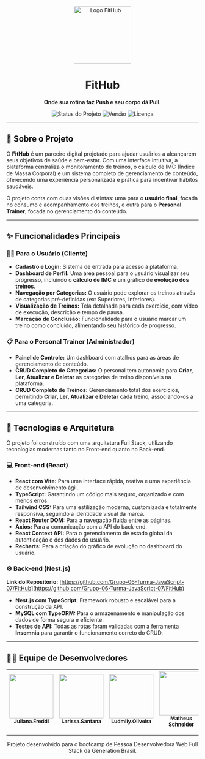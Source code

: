 <p align="center">
  <img src="https://ik.imagekit.io/logoempregadev/fithublogo.png?updatedAt=1755359302195" alt="Logo FitHub" width="150"/>
</p>

<h1 align="center">
  FitHub
</h1>

<p align="center">
  <strong>Onde sua rotina faz Push e seu corpo dá Pull.</strong>
</p>

<p align="center">
  <img alt="Status do Projeto" src="https://img.shields.io/badge/status-concluído-yellow?style=for-the-badge&color=FBBF24">
  <img alt="Versão" src="https://img.shields.io/badge/version-1.0.0-blue?style=for-the-badge&color=3B82F6">
  <img alt="Licença" src="https://img.shields.io/badge/license-MIT-lightgrey?style=for-the-badge">
</p>

---

## 📝 Sobre o Projeto

O **FitHub** é um parceiro digital projetado para ajudar usuários a alcançarem seus objetivos de saúde e bem-estar. Com uma interface intuitiva, a plataforma centraliza o monitoramento de treinos, o cálculo de IMC (Índice de Massa Corporal) e um sistema completo de gerenciamento de conteúdo, oferecendo uma experiência personalizada e prática para incentivar hábitos saudáveis.

O projeto conta com duas visões distintas: uma para o **usuário final**, focada no consumo e acompanhamento dos treinos, e outra para o **Personal Trainer**, focada no gerenciamento do conteúdo.

---

## ✨ Funcionalidades Principais

### 🏋️‍♂️ Para o Usuário (Cliente)
- **Cadastro e Login:** Sistema de entrada para acesso à plataforma.
- **Dashboard de Perfil:** Uma área pessoal para o usuário visualizar seu progresso, incluindo o **cálculo de IMC** e um gráfico de **evolução dos treinos**.
- **Navegação por Categorias:** O usuário pode explorar os treinos através de categorias pré-definidas (ex: Superiores, Inferiores).
- **Visualização de Treinos:** Tela detalhada para cada exercício, com vídeo de execução, descrição e tempo de pausa.
- **Marcação de Conclusão:** Funcionalidade para o usuário marcar um treino como concluído, alimentando seu histórico de progresso.

### 📋 Para o Personal Trainer (Administrador)
- **Painel de Controle:** Um dashboard com atalhos para as áreas de gerenciamento de conteúdo.
- **CRUD Completo de Categorias:** O personal tem autonomia para **Criar, Ler, Atualizar e Deletar** as categorias de treino disponíveis na plataforma.
- **CRUD Completo de Treinos:** Gerenciamento total dos exercícios, permitindo **Criar, Ler, Atualizar e Deletar** cada treino, associando-os a uma categoria.

---

## 🚀 Tecnologias e Arquitetura

O projeto foi construído com uma arquitetura Full Stack, utilizando tecnologias modernas tanto no Front-end quanto no Back-end.

### 💻 Front-end (React)

- **React com Vite:** Para uma interface rápida, reativa e uma experiência de desenvolvimento ágil.
- **TypeScript:** Garantindo um código mais seguro, organizado e com menos erros.
- **Tailwind CSS:** Para uma estilização moderna, customizada e totalmente responsiva, seguindo a identidade visual da marca.
- **React Router DOM:** Para a navegação fluida entre as páginas.
- **Axios:** Para a comunicação com a API do back-end.
- **React Context API:** Para o gerenciamento de estado global da autenticação e dos dados do usuário.
- **Recharts:** Para a criação do gráfico de evolução no dashboard do usuário.

### ⚙️ Back-end (Nest.js)

**Link do Repositório:** [https://github.com/Grupo-06-Turma-JavaScript-07/FitHub](https://github.com/Grupo-06-Turma-JavaScript-07/FitHub)

- **Nest.js com TypeScript:** Framework robusto e escalável para a construção da API.
- **MySQL com TypeORM:** Para o armazenamento e manipulação dos dados de forma segura e eficiente.
- **Testes de API:** Todas as rotas foram validadas com a ferramenta **Insomnia** para garantir o funcionamento correto do CRUD.

---

## 👨‍💻 Equipe de Desenvolvedores

| [<img src="https://ik.imagekit.io/pedrolazzz/Juliana_Freddi_2_1.jpg?updatedAt=1754919604935" width="115" height="115"><br><sub>Juliana Freddi</sub>](https://github.com/ddifreju) | [<img src="https://ik.imagekit.io/pedrolazzz/Larissa.jpg?updatedAt=1754919604772" width="115" height="115"><br><sub>Larissa Santana</sub>](https://github.com/Santana-larissa) | [<img src="https://ik.imagekit.io/pedrolazzz/perfil20quadrado.jpg?updatedAt=1754919604936" width="115" height="115"><br><sub>Ludmily Oliveira</sub>](https://github.com/LudmilyS) | [<img src="https://ik.imagekit.io/pedrolazzz/Untitled-1.png?updatedAt=1754571230256" width="115" height="115"><br><sub>Matheus Schneider</sub>](https://github.com/matheusschneider1) | [<img src="https://ik.imagekit.io/pedrolazzz/Pedro%20Elias%20%20(3).jpg?updatedAt=1754566149442" width="115" height="115"><br><sub>Pedro Elias</sub>](https://github.com/pedro-eliasd) |
| :---: | :---: | :---: | :---: | :---: |

---

<p align="center">
  Projeto desenvolvido para o bootcamp de Pessoa Desenvolvedora Web Full Stack da Generation Brasil.
</p>
